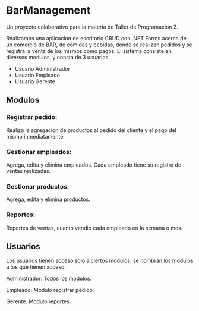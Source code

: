 # BarManagement

Un proyecto colaborativo para la materia de Taller de Programacion 2.

Realizamos una aplicacion de escritorio CRUD con .NET Forms acerca de un comercio de BAR, de comidas y bebidas, donde se
realizan pedidos y se registra la venta de los mismos como pagos. 
El sistema consiste en diversos modulos, y consta de 3 usuarios.

- Usuario Administrador
- Usuario Empleado
- Usuario Gerente

## Modulos

### Registrar pedido: 
Realiza la agregacion de productos al pedido del cliente y el pago del mismo inmediatamente.

### Gestionar empleados: 
Agrega, edita y elimina empleados. Cada empleado tiene su registro de ventas realizadas.

### Gestionar productos: 
Agrega, edita y elimina productos.

### Reportes: 
Reportes de ventas, cuanto vendio cada empleado en la semana o mes.


## Usuarios

Los usuarios tienen acceso solo a ciertos modulos, se nombran los modulos a los que tienen acceso:

Administrador: Todos los modulos.

Empleado: Modulo registrar pedido.

Gerente: Modulo reportes.
